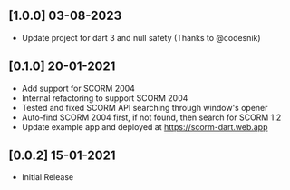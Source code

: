 ## [1.0.0] 03-08-2023
- Update project for dart 3 and null safety (Thanks to @codesnik)

## [0.1.0] 20-01-2021
- Add support for SCORM 2004
- Internal refactoring to support SCORM 2004
- Tested and fixed SCORM API searching through window's opener
- Auto-find SCORM 2004 first, if not found, then search for SCORM 1.2
- Update example app and deployed at https://scorm-dart.web.app

## [0.0.2] 15-01-2021
- Initial Release